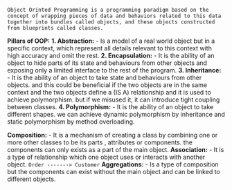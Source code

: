 	Object Orinted Programming is a programming paradigm based on the concept of wrapping pieces of data and behaviors related to this data together into bundles called objects, and these objects constructed from blueprints called classes.

**Pillars of OOP:**
	**1. Abstraction:**
		- Is a model of a real world object but in a specific context, which represent all details relevant to this context with high accuracy and omit the rest.
	**2. Encapsulation:**
		- It is the ability of an object to hide parts of its state and behaviours from other objects and exposing only a limited interface to the rest of the program.
	**3. Inheritance:**
		- It is the ability of an object to take state and behaviours from other objects. and this could be beneficial if the two objects are in the same context and the two objects define a (IS A) relationship and it is used to achieve polymorphism. but if we misused it, it can introduce tight coupling between classes.
    **4. Polymorphism:**
		 - It is the ability of an object to take different shapes.
		 we can achieve dynamic polymorphism by inheritance and static polymorphism by method overloading.

**Composition:**
	 - It is a mechanism of creating a class by combining one or more other classes to be its parts , attributes or components. the components can only exists as a part of the main object.
**Association:**
	-  It is a type of relationship which one object uses or interacts with another object.
     	`Order -------> Customer`
**Aggregations:**
	- Is a type of composition but the components can exist without the main object and can be linked to different objects.
	


